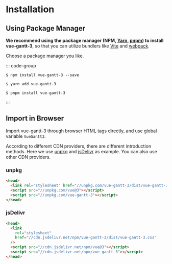 # Installation

## Using Package Manager

**We recommend using the package manager (NPM, [Yarn](https://classic.yarnpkg.com/lang/en/), [pnpm](https://pnpm.io/)) to install vue-gantt-3**,
so that you can utilize bundlers like [Vite](https://vitejs.dev) and
[webpack](https://webpack.js.org/).

Choose a package manager you like.

::: code-group

```shell [npm]
$ npm install vue-gantt-3 --save
```

```shell [yarn]
$ yarn add vue-gantt-3
```

```shell [pnpm]
$ pnpm install vue-gantt-3
```

:::

## Import in Browser

Import vue-gantt-3 through browser HTML tags directly, and use global variable `VueGantt3`.

According to different CDN providers, there are different introduction methods.
Here we use [unpkg](https://unpkg.com) and [jsDelivr](https://jsdelivr.com) as example.
You can also use other CDN providers.

### unpkg

```html
<head>
  <link rel="stylesheet" href="//unpkg.com/vue-gantt-3/dist/vue-gantt-3.css" />
  <script src="//unpkg.com/vue@3"></script>
  <script src="//unpkg.com/vue-gantt-3"></script>
</head>
```

### jsDelivr

```html
<head>
  <link
    rel="stylesheet"
    href="//cdn.jsdelivr.net/npm/vue-gantt-3/dist/vue-gantt-3.css"
  />
  <script src="//cdn.jsdelivr.net/npm/vue@3"></script>
  <script src="//cdn.jsdelivr.net/npm/vue-gantt-3"></script>
</head>
```